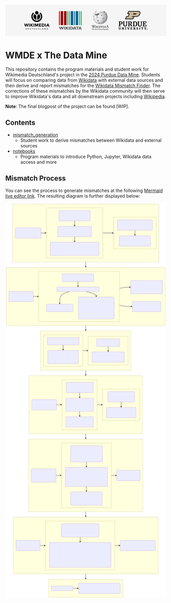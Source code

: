 <div align="center">
  <a href="https://github.com/Wikidata/Purdue-Data-Mine-2024"><img src="https://raw.githubusercontent.com/Wikidata/Purdue-Data-Mine-2024/main/.github/Resources/WMDE_PDM_2024_GitHubBanner.png" width=1024 alt="Project Banner"></a>
</div>

# WMDE x The Data Mine

This repository contains the program materials and student work for Wikimedia Deutschland's project in the [2024 Purdue Data Mine](https://datamine.purdue.edu/). Students will focus on comparing data from [Wikidata](https://www.wikidata.org/) with external data sources and then derive and report mismatches for the [Wikidata Mismatch Finder](https://www.wikidata.org/wiki/Wikidata:Mismatch_Finder). The corrections of these mismatches by the Wikidata community will then serve to improve Wikidata's data and all downstream projects including [Wikipedia](https://www.wikipedia.org/).

**Note**: The final blogpost of the project can be found [WIP].

## **Contents**

- [mismatch_generation](https://github.com/Wikidata/Purdue-Data-Mine-2024/tree/main/mismatch_generation)
  - Student work to derive mismatches between Wikidata and external sources
- [notebooks](https://github.com/Wikidata/Purdue-Data-Mine-2024/tree/main/notebooks)
  - Program materials to introduce Python, Jupyter, Wikidata data access and more

## Mismatch Process

You can see the process to generate mismatches at the following [Mermaid live editor link](https://mermaid.live/edit#pako:eNqFWNtu5DYS_RWiH3Y8gG2sL5kB_LCAb7Mw4Ak8tpN5iPaBktjdXEuklqJsd4IA-ZDdn8uXpKpIiqRa3euHGbVEFuty6lQVf1tUuhaLi8XK8G7Nnm8K1Q-l-_GzMHK5KRSDv1oaUVmpFXu-cm_w7-agWHzRhol33naNOGRyyfRgWLXWvVCs5paXvBdM9uzr0MvqynCpfj2MAt4Ee9NDU7NecFOt2RKE_fnHfx8ukuWMq5otJfzTGd0JY6Xoo4RGvgjckm4wohF47MrooWN3N-zg4fzs08c___gfs2tuYY96SURw9l2-SFSW8aYcWmY1vMs0wNfF4mPccw2Wfxes4ipVHX6JdyuM4g0cG1d7xTes3DC76aRasYeL-Fkq0EuwJydIu1-jTm-i7KUV2fFXcLwLj7NoPFXWQlm5lML0W8eD36L9UT7IbpPFb9KuSYExeuJd9haVDFtIFaHqBCt3Ucg8VL6Axo-DAsf-ZxBmg1bSw_GbF3qszSour_QAdoCf1vqNtVxtnJpszV8FahdXJg6Pfl7C9jrz2O3EY5w12jK93OkHbgQ5StSIB9ozeoT3hFyubFxPuIdcwtWlYEMvlkPjUBGOgtAYBO-2-06mrrt_jJLTPMS_u1zRS7Dseq016hVVJIXXPMsUQD1qN1oMz5VuO7A0xSKo3HJSgq8A_b2d0fdRONTvi7hbAcp5XH-48br9yFvBLh_uPiCmeMgfoVZS5Sg3_pQTxI5_RoqRZBlmG0iBjXWnZRqKA85-erzHEGF-Dj3FhFeV6Hty0MfslG4oG1nBEV85UEk_GAIYiQbecl-bxP1OkCwbwQ4UBLbjss4lDkovl7KSvAGpz15WyzeIC1AI2CquwG9ATEn-rQVo0OtWlLrekKF9BU7vEIg-LRPUGbSvRrG8oUSwEjKkFXatCbgrkTiGor40umWRViYwgzPAam_80B1ZfQS7gMLVLEYOWW9l0wCLm5f-kKgaVQchKslmAiPGAhyAWS9RYwt28UbMoOt0XzZgJcCygwUBrACvxuBmxBBS4YMLOujlEZGyDKEfAUW0FzLjQ5_FM0c7eWAJHpqg0lLgwGuQhUPbTax_Qy_xpgE6GygLa_2mGs3rdJ1AigCrE6YB4lCVIMcC2OLilsCqHTc-3j49Q7aAa3ubqy6XP2qn6r3WLxA5OBkKGxArZw8bAIkCXigNN5uZaNXosdLBL4snFd0rwQcoNUByT1BmZ8J4IyooR_sooi1Bsdv3i6zY9lZD4gP_Wiw76ImkYfBBpJ6hJvmzLJZsTguXi7L7OMkKWJUokfnQnYMk5CyCFJUQckehm26HBqFpaWUPqVKtwSTImhk3XVqoCuVg93pKvO_2FOKGCl4WI8paKDrIDM4bqNLoiVqnXRQVNACogwYQVC1AI5KBXdPBw8nfP30-y1mOWxvy0DmEB0Pg2BzVs67a9sTZvrxP0URlL7otl_IsQnDnXflmgPawfcP_WeeSIFRuoEvC_wQdzi9oSsiy7bTBUg9lp2fUCGqkA8_DmdsQFKfBcSgR-hYXJsx9u5m0hVnb4XYo1jVDEmlpXV67qodq-PqVlQnXduFXWh9YKlXNgmEIc_Qg9DMWvUFNmFaC2iOqHduhJeWW0sAuq-PnFwVkh_2b9ytS1UzUr9PUmQ8ZQubE11Ij7GAUFBBd_huWunK2ZXArV2uL5YYs9UxXS1gPOZjwGKjca2oR8OMvgPwXsQHI_2sEgwbLMy-hMiN88OAcO9MKPernaKRO0iR1VihFWR2a8db5vhxxcAPl_pmoMmqwXRoTXHukRn3cCMdL_Zo3ZTG9aA4Kwcu1_HZ30-8nfkyB72HUSEktzJIzQ2KJKMMuB5V2SMaZIM9XmhAmA6EnQD8Jnn_MGi7Mqp2MhyuzWiANKH6nmMtvaHtqaHuWkQTzMSUZ8k6O2e32lBZHltDsAkLg_wa-TSoyTW3ZZEgpScNJzMO46fSYYb5EuI1HBSTqpBW6fRcVLuLs6eHy8dt9HNMy5Ixnf6PPT8K8SmhPIBbf7sUr2EOdDTWRmd8w0xJcUuLppbMggmXMlzii0KyWjmI76AejGLw-WpqTs828AagiudAW5b0qJrISBsvn_63dP-zLRuCDxOR8zpyAdjpszsXTs780bOfwtjW7-943C8XE3ZRQVI_wIVc172O9D3vhTQinpUqCbE8qjnPnrwrQufvoQbolpy7VBHd5ZWjiyFMqeNcVUVdBw33KeDMQa1Tg4iwYWcr81Isg0Dvc8TttLQX4gLie2u9wl-FDhkNTWl3Qe2ldcNqFcWRa3eO-s6jF3NFBXISyN2vSKuwec3D3K28GkV3qjMvPj9kdjTObuLIniOK4C_2PhFdgDON17XuiRrxyZdPBMMFtia0E1RifTu6CbfyFpy8NXgqM2ikhkKCctHygcdAYC_BD3r_5zyDE6GGVTGwEIr10zTJBXdS7735C8-7Gugnj8rxhd9OYYwlvAE_aElcoxihv58OnfRziQ3fqiQQVC9HcbjV24X6LIIJ-WZ-RXC_F_HS9VA_HB0h-DWHDBhYsAyygDOCGvDmE2bDpjzufjTAWG9FpDJHfICYUuMELtBlMwM5KG_TNjO8-7_edgoqEHHztnkj_DIjxGILk9dPPcXtyHaTBp50GAT6DENDQsKMD3uGYZmiz2xHWQZzogqpmQ4dDPm70LDHxX35xRIvR2W5Xqmt6b3jFjo7-wa4LdU0PN4W6pYcvhbqkh3Bl6O90jvCdvzYcL9VoYbjY8NcY-MrdeLG_JddYhaJswK_xLmS8-zg6IurDr3Qvkn9SOvlKlxGF8hM1vWzLQkFG0bN4L5SfsfFnMuLRaEIvaX5yCp3SC5rnCoVpQb9pWCiUvwLDN65lpamG_BbKJnUh-AbwA0pBZXUKgXgkWfzhiiX-6w9H5ihUoBmyyhcrpwImK_Pudml0l6yFYBbKQ8LpSsAslLMNZLjNMAmf0QO0--f0AJ3GD_QAdPGJHj4vDhetAIKU9eJi8RuiqFgAYlogmQt4rLl5KRaF-h3W8cHqp42qFhfWDOJwMXSYgTeSQxq17uXvfwE2cWie). The resulting diagram is further displayed below:

<div align="center">
  <a href="https://raw.githubusercontent.com/Wikidata/Purdue-Data-Mine-2024/main/.github/Resources/Mismatch_Process_Diagram.svg"><img src="https://raw.githubusercontent.com/Wikidata/Purdue-Data-Mine-2024/main/.github/Resources/Mismatch_Process_Diagram.svg" width=1024 alt="Project Banner"></a>
</div>
